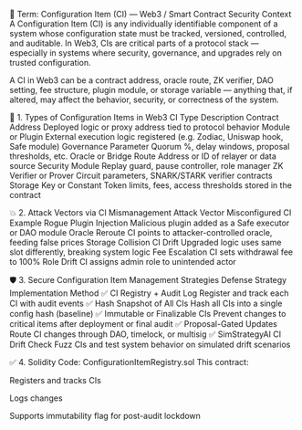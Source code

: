 🧩 Term: Configuration Item (CI) — Web3 / Smart Contract Security Context
A Configuration Item (CI) is any individually identifiable component of a system whose configuration state must be tracked, versioned, controlled, and auditable. In Web3, CIs are critical parts of a protocol stack — especially in systems where security, governance, and upgrades rely on trusted configuration.

A CI in Web3 can be a contract address, oracle route, ZK verifier, DAO setting, fee structure, plugin module, or storage variable — anything that, if altered, may affect the behavior, security, or correctness of the system.

📘 1. Types of Configuration Items in Web3
CI Type	Description
Contract Address	Deployed logic or proxy address tied to protocol behavior
Module or Plugin	External execution logic registered (e.g. Zodiac, Uniswap hook, Safe module)
Governance Parameter	Quorum %, delay windows, proposal thresholds, etc.
Oracle or Bridge Route	Address or ID of relayer or data source
Security Module	Replay guard, pause controller, role manager
ZK Verifier or Prover	Circuit parameters, SNARK/STARK verifier contracts
Storage Key or Constant	Token limits, fees, access thresholds stored in the contract

💥 2. Attack Vectors via CI Mismanagement
Attack Vector	Misconfigured CI Example
Rogue Plugin Injection	Malicious plugin added as a Safe executor or DAO module
Oracle Reroute	CI points to attacker-controlled oracle, feeding false prices
Storage Collision CI Drift	Upgraded logic uses same slot differently, breaking system logic
Fee Escalation	CI sets withdrawal fee to 100%
Role Drift	CI assigns admin role to unintended actor

🛡️ 3. Secure Configuration Item Management Strategies
Defense Strategy	Implementation Method
✅ CI Registry + Audit Log	Register and track each CI with audit events
✅ Hash Snapshot of All CIs	Hash all CIs into a single config hash (baseline)
✅ Immutable or Finalizable CIs	Prevent changes to critical items after deployment or final audit
✅ Proposal-Gated Updates	Route CI changes through DAO, timelock, or multisig
✅ SimStrategyAI CI Drift Check	Fuzz CIs and test system behavior on simulated drift scenarios

✅ 4. Solidity Code: ConfigurationItemRegistry.sol
This contract:

Registers and tracks CIs

Logs changes

Supports immutability flag for post-audit lockdown

